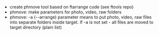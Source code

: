 * create phmove tool based on ftarrange code (see ftools repo)
* phmove: make parameters for photo, video, raw folders
* phmove: -a (--arrange) parameter means to put photo, video, raw files into separate folders inside target. If -a is not set - all files are moved to target directory (plain list)
